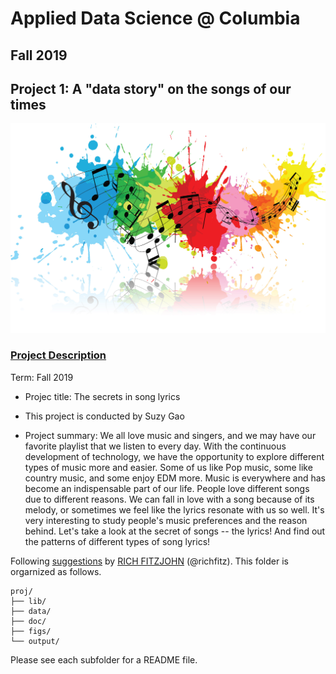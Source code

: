 # Applied Data Science @ Columbia
## Fall 2019
## Project 1: A "data story" on the songs of our times

<img src="figs/music.jpg" width="600">

### [Project Description](doc/)

Term: Fall 2019

+ Projec title: The secrets in song lyrics
+ This project is conducted by Suzy Gao

+ Project summary: 
We all love music and singers, and we may have our favorite playlist that we listen to every day. With the continuous development of technology, we have the opportunity to explore different types of music more and easier. Some of us like Pop music, some like country music, and some enjoy EDM more. Music is everywhere and has become an indispensable part of our life. People love different songs due to different reasons. We can fall in love with a song because of its melody, or sometimes we feel like the lyrics resonate with us so well. It's very interesting to study people's music preferences and the reason behind. Let's take a look at the secret of songs -- the lyrics! And find out the patterns of different types of song lyrics!

Following [suggestions](http://nicercode.github.io/blog/2013-04-05-projects/) by [RICH FITZJOHN](http://nicercode.github.io/about/#Team) (@richfitz). This folder is orgarnized as follows.

```
proj/
├── lib/
├── data/
├── doc/
├── figs/
└── output/
```

Please see each subfolder for a README file.
